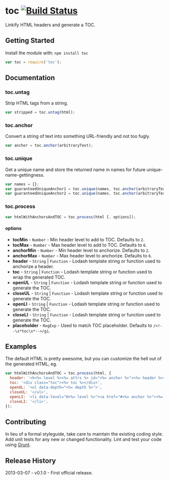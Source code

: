 # toc [![Build Status](https://secure.travis-ci.org/cowboy/node-toc.png?branch=master)](http://travis-ci.org/cowboy/node-toc)

Linkify HTML headers and generate a TOC.

## Getting Started
Install the module with: `npm install toc`

```js
var toc = require('toc');
```

## Documentation

### toc.untag
Strip HTML tags from a string.

```js
var stripped = toc.untag(html);
```

### toc.anchor
Convert a string of text into something URL-friendly and not too fugly.

```js
var anchor = toc.anchor(arbitraryText);
```


### toc.unique
Get a unique name and store the returned name in names for future unique-name-gettingness.

```js
var names = {};
var guaranteedUniqueAnchor1 = toc.unique(names, toc.anchor(arbitraryText));
var guaranteedUniqueAnchor2 = toc.unique(names, toc.anchor(arbitraryText));
```


### toc.process

```js
var htmlWithAnchorsAndTOC = toc.process(html [, options]);
```

#### options

* **tocMin** - `Number` - Min header level to add to TOC. Defaults to `2`.
* **tocMax** - `Number` - Max header level to add to TOC. Defaults to `6`.
* **anchorMin** - `Number` - Min header level to anchorize. Defaults to `2`.
* **anchorMax** - `Number` - Max header level to anchorize. Defaults to `6`.
* **header** - `String` | `Function` - Lodash template string or function used to anchorize a header.
* **toc** - `String` | `Function` - Lodash template string or function used to wrap the generated TOC.
* **openUL** - `String` | `Function` - Lodash template string or function used to generate the TOC.
* **closeUL** - `String` | `Function` - Lodash template string or function used to generate the TOC.
* **openLI** - `String` | `Function` - Lodash template string or function used to generate the TOC.
* **closeLI** - `String` | `Function` - Lodash template string or function used to generate the TOC.
* **placeholder** - `RegExp` - Used to match TOC placeholder. Defaults to `/<!--\s*toc\s*-->/gi`.


## Examples

The default HTML is pretty awesome, but you can customize the hell out of the generated HTML, eg.

```js
var htmlWithAnchorsAndTOC = toc.process(html, {
  header: '<h<%= level %><%= attrs %> id="<%= anchor %>"><%= header %></h<%= level %>>',
  toc: '<div class="toc"><%= toc %></div>',
  openUL: '<ul data-depth="<%= depth %>">',
  closeUL: '</ul>',
  openLI: '<li data-level="H<%= level %>"><a href="#<%= anchor %>"><%= text %></a>',
  closeLI: '</li>',
});
```

## Contributing
In lieu of a formal styleguide, take care to maintain the existing coding style. Add unit tests for any new or changed functionality. Lint and test your code using [Grunt](http://gruntjs.com/).

## Release History
2013-03-07 - v0.1.0 - First official release.
